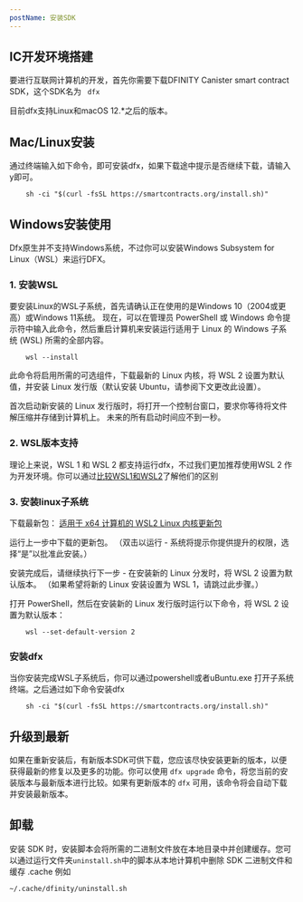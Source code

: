 ```yaml
---
postName: 安装SDK
---
```


## IC开发环境搭建
要进行互联网计算机的开发，首先你需要下载DFINITY Canister smart contract SDK，这个SDK名为 ` dfx`

目前dfx支持Linux和macOS 12.*之后的版本。

## Mac/Linux安装
通过终端输入如下命令，即可安装dfx，如果下载途中提示是否继续下载，请输入y即可。
```
    sh -ci "$(curl -fsSL https://smartcontracts.org/install.sh)"
```
## Windows安装使用
Dfx原生并不支持Windows系统，不过你可以安装Windows Subsystem for Linux（WSL）来运行DFX。

### 1. 安装WSL
要安装Linux的WSL子系统，首先请确认正在使用的是Windows 10（2004或更高）或Windows 11系统。
现在，可以在管理员 PowerShell 或 Windows 命令提示符中输入此命令，然后重启计算机来安装运行适用于 Linux 的 Windows 子系统 (WSL) 所需的全部内容。
```
    wsl --install
```
此命令将启用所需的可选组件，下载最新的 Linux 内核，将 WSL 2 设置为默认值，并安装 Linux 发行版（默认安装 Ubuntu，请参阅下文更改此设置）。

首次启动新安装的 Linux 发行版时，将打开一个控制台窗口，要求你等待将文件解压缩并存储到计算机上。 未来的所有启动时间应不到一秒。

### 2. WSL版本支持
理论上来说，WSL 1 和 WSL 2 都支持运行dfx，不过我们更加推荐使用WSL 2 作为开发环境。你可以通过[比较WSL1和WSL2](https://docs.microsoft.com/zh-cn/windows/wsl/compare-versions)了解他们的区别

### 3. 安装linux子系统
下载最新包：
[适用于 x64 计算机的 WSL2 Linux 内核更新包](https://wslstorestorage.blob.core.windows.net/wslblob/wsl_update_x64.msi)

运行上一步中下载的更新包。 （双击以运行 - 系统将提示你提供提升的权限，选择“是”以批准此安装。）

安装完成后，请继续执行下一步 - 在安装新的 Linux 分发时，将 WSL 2 设置为默认版本。 （如果希望将新的 Linux 安装设置为 WSL 1，请跳过此步骤。）

打开 PowerShell，然后在安装新的 Linux 发行版时运行以下命令，将 WSL 2 设置为默认版本：
```
    wsl --set-default-version 2
```
### 安装dfx
当你安装完成WSL子系统后，你可以通过powershell或者uBuntu.exe 打开子系统终端。之后通过如下命令安装dfx
```
    sh -ci "$(curl -fsSL https://smartcontracts.org/install.sh)"
```
## 升级到最新
如果在重新安装后，有新版本SDK可供下载，您应该尽快安装更新的版本，以便获得最新的修复以及更多的功能。你可以使用 `dfx upgrade` 命令，将您当前的安装版本与最新版本进行比较。如果有更新版本的 ` dfx ` 可用，该命令将会自动下载并安装最新版本。

## 卸载
安装 SDK 时，安装脚本会将所需的二进制文件放在本地目录中并创建缓存。您可以通过运行文件夹``uninstall.sh``中的脚本从本地计算机中删除 SDK 二进制文件和缓存 .cache
例如
```
~/.cache/dfinity/uninstall.sh
```